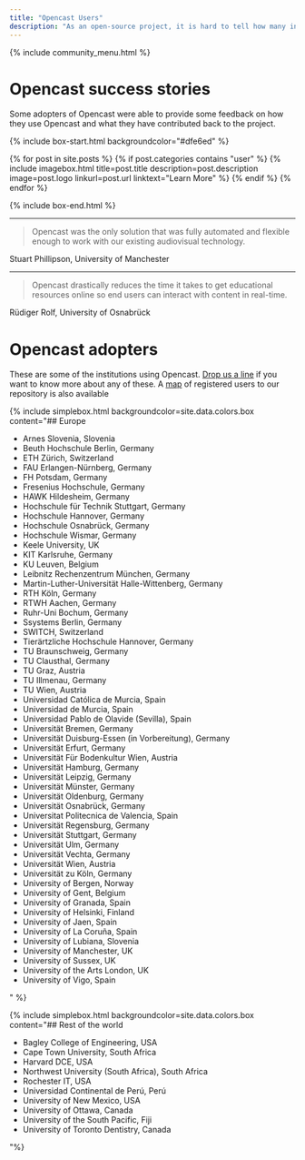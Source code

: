 ```yaml
---
title: "Opencast Users"
description: "As an open-source project, it is hard to tell how many institutions are using Opencast. The software does not have to be licensed and the users do not need to register.But from registrations to the repositories we can say that hundreds of different institutions worldwide have downloaded Opencast. Here, we would like to highlight some of the institutions that use Opencast in production."
---
```

{% include community_menu.html %}

# Opencast success stories
Some adopters of Opencast were able to provide some feedback on how they use Opencast and what they have contributed back to the project.

{% include box-start.html backgroundcolor="#dfe6ed" %}

{% for post in site.posts %}
{% if post.categories contains "user" %}
{% include imagebox.html
title=post.title
description=post.description
image=post.logo
linkurl=post.url
linktext="Learn More"
%}
{% endif %}
{% endfor %}

{% include box-end.html %}

---

> Opencast was the only solution that was fully automated and flexible enough to work with our existing audiovisual technology.

Stuart Phillipson, University of Manchester

---

> Opencast drastically reduces the time it takes to get educational resources online so end users can interact with content in real-time.

Rüdiger Rolf, University of Osnabrück

# Opencast adopters
These are some of the institutions using Opencast. <a href="mailto:schulte@id.ethz.ch">Drop us a line</a> if you want to know more about any of these. A <a href="https://map.opencast.org/">map</a> of registered users to our repository is also available

{% include simplebox.html backgroundcolor=site.data.colors.box
content="## Europe

-	Arnes Slovenia, Slovenia
-	Beuth Hochschule Berlin, Germany
-	ETH Zürich, Switzerland
-	FAU Erlangen-Nürnberg, Germany
-	FH Potsdam, Germany
-	Fresenius Hochschule, Germany
-	HAWK Hildesheim, Germany
-	Hochschule für Technik Stuttgart, Germany
-	Hochschule Hannover, Germany
-	Hochschule Osnabrück, Germany
-	Hochschule Wismar, Germany
-	Keele University, UK
-	KIT Karlsruhe, Germany
-	KU Leuven, Belgium
-	Leibnitz Rechenzentrum München, Germany
-	Martin-Luther-Universität Halle-Wittenberg, Germany
-	RTH Köln, Germany
-	RTWH Aachen, Germany
-	Ruhr-Uni Bochum, Germany
-	Ssystems Berlin, Germany
-	SWITCH, Switzerland
-	Tierärtzliche Hochschule Hannover, Germany
-	TU Braunschweig, Germany
-	TU Clausthal, Germany
-	TU Graz, Austria
-	TU Illmenau, Germany
-	TU Wien, Austria
-	Universidad Católica de Murcia, Spain
-	Universidad de Murcia, Spain
-	Universidad Pablo de Olavide (Sevilla), Spain
-	Universität Bremen, Germany
-	Universität Duisburg-Essen (in Vorbereitung), Germany
-	Universität Erfurt, Germany
-	Universität Für Bodenkultur Wien, Austria
-	Universität Hamburg, Germany
-	Universität Leipzig, Germany
-	Universität Münster, Germany
-	Universität Oldenburg, Germany
-	Universität Osnabrück, Germany
-	Universitat Politecnica de Valencia, Spain
-	Universität Regensburg, Germany
-	Universität Stuttgart, Germany
-	Universität Ulm, Germany
-	Universität Vechta, Germany
-	Universität Wien, Austria
-	Universität zu Köln, Germany
-	University of Bergen, Norway
-	University of Gent, Belgium
-	University of Granada, Spain
-	University of Helsinki, Finland
-	University of Jaen, Spain
-	University of La Coruña, Spain
-	University of Lubiana, Slovenia
-	University of Manchester, UK
-	University of Sussex, UK
-	University of the Arts London, UK
-	University of Vigo, Spain

" %}

{% include simplebox.html backgroundcolor=site.data.colors.box
content="## Rest of the world

- Bagley College of Engineering, USA
- Cape Town University, South Africa
- Harvard DCE, USA
- Northwest University (South Africa), South Africa
- Rochester IT, USA
- Universidad Continental de Perú, Perú
- University of New Mexico, USA
- University of Ottawa, Canada
- University of the South Pacific, Fiji
- University of Toronto Dentistry, Canada


"%}

